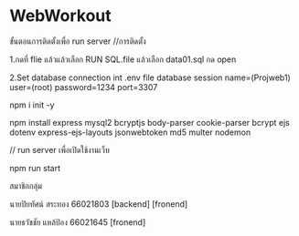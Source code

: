 ﻿# WebWorkout
ขั้นตอนการติดตั้งเพื่อ run server //การติดตั้ง

1.กดที่ flie แล้วแล้วเลือก RUN SQL.file แล้วเลือก data01.sql กด open

2.Set database connection int .env file database session name=(Projweb1) user=(root) password=1234 port=3307

npm i init -y

npm install express mysql2 bcryptjs body-parser cookie-parser bcrypt ejs dotenv express-ejs-layouts jsonwebtoken md5 multer nodemon

// run server เพื่อเปิดใช้งานเว็บ

npm run start

สมาชิกกลุ่ม

นายปิยทัศน์ สระทอง 66021803 [backend] [fronend]

นายธวัชชัย แหล้ป้อง 66021645 [fronend]
